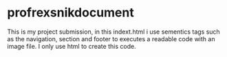 # profrexsnikdocument
This is my project submission, in this indext.html i use sementics tags such as the navigation, section and footer to executes a readable code with an image file.
I only use html to create this code.
